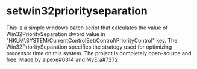# setwin32priorityseparation

This is a simple windows batch script that calculates the value of Win32PrioritySeparation dword value in "HKLM\SYSTEM\CurrentControlSet\Control\PriorityControl" key.
The Win32PrioritySeparation specifies the strategy used for optimizing processor time on this system.
The project is completely open-source and free.
Made by alpexe#6314 and MyEra#7272
